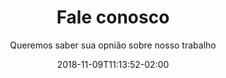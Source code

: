 ---
widget: contact-us
active: true
date: 2018-11-09T11:13:52-02:00

title: Fale conosco
subtitle: Queremos saber sua opnião sobre nosso trabalho

weight: 100

captcha: false
---